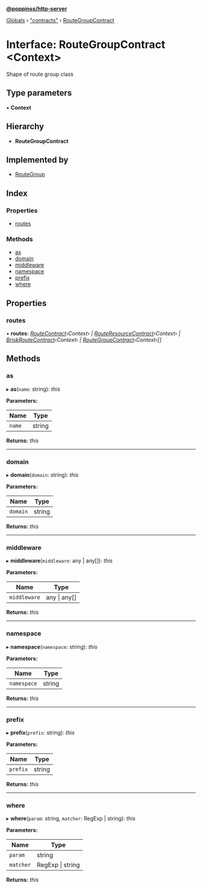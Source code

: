 **[@poppinss/http-server](../README.md)**

[Globals](../README.md) › ["contracts"](../modules/_contracts_.md) › [RouteGroupContract](_contracts_.routegroupcontract.md)

# Interface: RouteGroupContract <**Context**>

Shape of route group class

## Type parameters

▪ **Context**

## Hierarchy

* **RouteGroupContract**

## Implemented by

* [RouteGroup](../classes/_router_group_.routegroup.md)

## Index

### Properties

* [routes](_contracts_.routegroupcontract.md#routes)

### Methods

* [as](_contracts_.routegroupcontract.md#as)
* [domain](_contracts_.routegroupcontract.md#domain)
* [middleware](_contracts_.routegroupcontract.md#middleware)
* [namespace](_contracts_.routegroupcontract.md#namespace)
* [prefix](_contracts_.routegroupcontract.md#prefix)
* [where](_contracts_.routegroupcontract.md#where)

## Properties

###  routes

• **routes**: *[RouteContract](_contracts_.routecontract.md)‹Context› | [RouteResourceContract](_contracts_.routeresourcecontract.md)‹Context› | [BriskRouteContract](_contracts_.briskroutecontract.md)‹Context› | [RouteGroupContract](_contracts_.routegroupcontract.md)‹Context›[]*

## Methods

###  as

▸ **as**(`name`: string): *this*

**Parameters:**

Name | Type |
------ | ------ |
`name` | string |

**Returns:** *this*

___

###  domain

▸ **domain**(`domain`: string): *this*

**Parameters:**

Name | Type |
------ | ------ |
`domain` | string |

**Returns:** *this*

___

###  middleware

▸ **middleware**(`middleware`: any | any[]): *this*

**Parameters:**

Name | Type |
------ | ------ |
`middleware` | any \| any[] |

**Returns:** *this*

___

###  namespace

▸ **namespace**(`namespace`: string): *this*

**Parameters:**

Name | Type |
------ | ------ |
`namespace` | string |

**Returns:** *this*

___

###  prefix

▸ **prefix**(`prefix`: string): *this*

**Parameters:**

Name | Type |
------ | ------ |
`prefix` | string |

**Returns:** *this*

___

###  where

▸ **where**(`param`: string, `matcher`: RegExp | string): *this*

**Parameters:**

Name | Type |
------ | ------ |
`param` | string |
`matcher` | RegExp \| string |

**Returns:** *this*